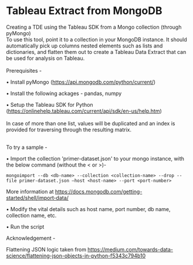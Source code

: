 # Tableau Extract from MongoDB
Creating a TDE using the Tableau SDK from a Mongo collection (through pyMongo)
<br />
To use this tool, point it to a collection in your MongoDB instance. It should automatically pick up columns nested elements such as lists and dictionaries, and flatten them out to create a Tableau Data Extract that can be used for analysis on Tableau.
<br /><br />
Prerequisites -

•	Install pyMongo (https://api.mongodb.com/python/current/)

•   Install the following ackages - pandas, numpy

•	Setup the Tableau SDK for Python (https://onlinehelp.tableau.com/current/api/sdk/en-us/help.htm)
<br /><br />
In case of more than one list, values will be duplicated and an index is provided for traversing through the resulting matrix.
<br /><br />

To try a sample -

•	Import the collection 'primer-dataset.json' to your mongo instance, with the below command (without the < or >)-

    mongoimport --db <db-name> --collection <collection-name> --drop --file primer-dataset.json –host <host-name> --port <port-number>

More information at https://docs.mongodb.com/getting-started/shell/import-data/

•	Modify the vital details such as host name, port number, db name, collection name, etc.

•	Run the script


Acknowledgement -

Flattening JSON logic taken from https://medium.com/towards-data-science/flattening-json-objects-in-python-f5343c794b10
